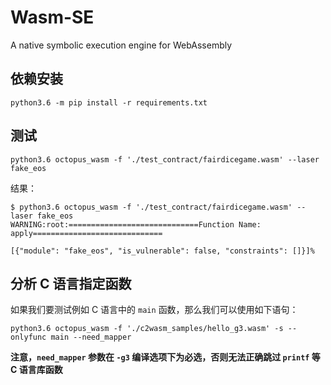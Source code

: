 # Wasm-SE
A native symbolic execution engine for WebAssembly

## 依赖安装
```shell
python3.6 -m pip install -r requirements.txt
```

## 测试

```shell
python3.6 octopus_wasm -f './test_contract/fairdicegame.wasm' --laser fake_eos
```

结果：

```shell
$ python3.6 octopus_wasm -f './test_contract/fairdicegame.wasm' --laser fake_eos
WARNING:root:=============================Function Name: apply=============================

[{"module": "fake_eos", "is_vulnerable": false, "constraints": []}]%
```

## 分析 C 语言指定函数
如果我们要测试例如 C 语言中的 `main` 函数，那么我们可以使用如下语句：
```shell
python3.6 octopus_wasm -f './c2wasm_samples/hello_g3.wasm' -s --onlyfunc main --need_mapper
```
**注意，`need_mapper` 参数在 `-g3` 编译选项下为必选，否则无法正确跳过 `printf` 等 C 语言库函数**